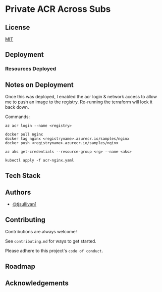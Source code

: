 # Private ACR Across Subs


## License

[MIT](https://choosealicense.com/licenses/mit/)


## Deployment

### Resources Deployed

## Notes on Deployment

Once this was deployed, I enabled the acr login & network access to allow me to push an image to the registry. Re-running the terraform will lock it back down.

Commands:

```
az acr login --name <registry>

docker pull nginx
docker tag nginx <registryname>.azurecr.io/samples/nginx
docker push <registryname>.azurecr.io/samples/nginx

az aks get-credentials --resource-group <rg> --name <aks>

kubectl apply -f acr-nginx.yaml
```

## Tech Stack

## Authors

- [@tjsullivan1](https://www.github.com/tjsullivan1)


## Contributing

Contributions are always welcome!

See `contributing.md` for ways to get started.

Please adhere to this project's `code of conduct`.


## Roadmap


## Acknowledgements